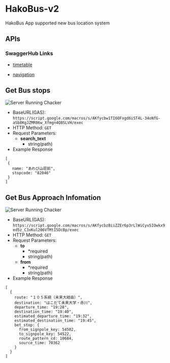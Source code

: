 # HakoBus-v2
HakoBus App supported new bus location system


## APIs
### SwaggerHub Links
- [timetable](https://app.swaggerhub.com/apis/natmark/hakobus-timetable-api/1.0.0-oas3#/hakobus/get_search_pl_bus_stop_cgi)

- [navigation](https://app.swaggerhub.com/apis/natmark/hakobus-navigation-api/1.0.0-oas3)

## Get Bus stops
![Server Running Chacker](https://img.shields.io/badge/dynamic/json.svg?label=server&colorB=FF7F50&query=$.message&uri=https://script.google.com/macros/s/AKfycbw1TI6OFxgd6iST4L-34oNfG-aSb8KgJZMR06w_Xfmgn4Q8SLVH/exec)

- BaseURL(GAS): `https://script.google.com/macros/s/AKfycbw1TI6OFxgd6iST4L-34oNfG-aSb8KgJZMR06w_Xfmgn4Q8SLVH/exec`
- HTTP Method: `GET`
- Request Parameters:
  - **search_text**
    - string(path)
 - Example Response
 ```
[
  {
    name: "あわび山荘前",
    stopcode: "82046"
  }
]
 ```

## Get Bus Approach Infomation
![Server Running Chacker](https://img.shields.io/badge/dynamic/json.svg?label=server&colorB=FF7F50&query=$.message&uri=https://script.google.com/macros/s/AKfycbzBiiZZEr6p3rLlWiCyvSIOwkx9ed5z_C3xKul206VTMtI5DcBp/exec)
- BaseURL(GAS): `https://script.google.com/macros/s/AKfycbzBiiZZEr6p3rLlWiCyvSIOwkx9ed5z_C3xKul206VTMtI5DcBp/exec`
- HTTP Method: `GET`
- Request Parameters:
  - **to** 
    - *required
    - string(path)
  - **from** 
    - *required
    - string(path)
- Example Response
```
[
  {
    route: "１０５系統（未来大経由）",
    destination: "はこだて未来大学・赤川",
    departure_time: "19:28",
    destination_time: "19:40",
    estimated_departure_time: "19:32",
    estimated_destination_time: "19:45",
    bet_stop: {
      from_signpole_key: 54502,
      to_signpole_key: 54522,
      route_pattern_cd: 10684,
      source_time: 70362
    }
  }
]
```

